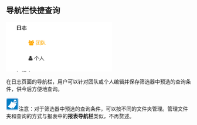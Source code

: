 ## 导航栏快捷查询
![](./images/导航栏快捷查询.png)

在日志页面的导航栏，用户可以针对团队或个人编辑并保存筛选器中预选的查询条件，供今后方便地查询。

![](./images/搜索日志4.png)注意：对于筛选器中预选的查询条件，可以按不同的文件夹管理。管理文件夹和查询的方式与报表中的**报表导航栏**类似，不再赘述。